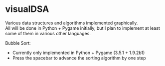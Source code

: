 # visualDSA
Various data structures and algorithms implemented graphically.  
All will be done in Python + Pygame initially, but I plan to implement at least some of them in various other languages.  

Bubble Sort: 
  - Currently only implemented in Python + Pygame (3.5.1 + 1.9.2b1)
  - Press the spacebar to advance the sorting algorithm by one step 
